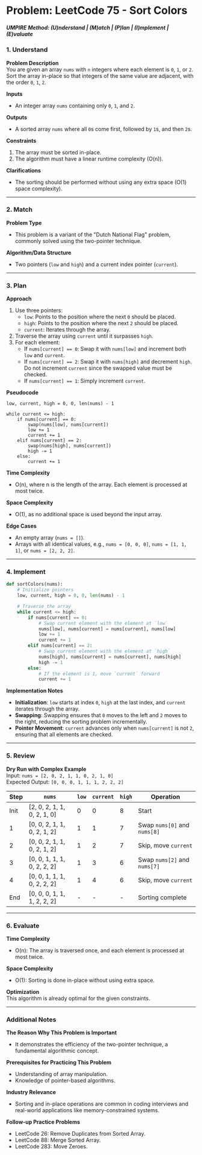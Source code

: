 # Problem: LeetCode 75 - Sort Colors

##### UMPIRE Method: (U)nderstand | (M)atch | (P)lan | (I)mplement | (E)valuate

### 1. Understand

**Problem Description**  
You are given an array `nums` with `n` integers where each element is `0`, `1`, or `2`. Sort the array in-place so that integers of the same value are adjacent, with the order `0`, `1`, `2`.

**Inputs**  
- An integer array `nums` containing only `0`, `1`, and `2`.

**Outputs**  
- A sorted array `nums` where all `0`s come first, followed by `1`s, and then `2`s.

**Constraints**  
1. The array must be sorted in-place.
2. The algorithm must have a linear runtime complexity (O(n)).

**Clarifications**  
- The sorting should be performed without using any extra space (O(1) space complexity).

---

### 2. Match

**Problem Type**  
- This problem is a variant of the "Dutch National Flag" problem, commonly solved using the two-pointer technique.

**Algorithm/Data Structure**  
- Two pointers (`low` and `high`) and a current index pointer (`current`).

---

### 3. Plan

**Approach**  
1. Use three pointers:
   - `low`: Points to the position where the next `0` should be placed.
   - `high`: Points to the position where the next `2` should be placed.
   - `current`: Iterates through the array.
2. Traverse the array using `current` until it surpasses `high`.
3. For each element:
   - If `nums[current] == 0`: Swap it with `nums[low]` and increment both `low` and `current`.
   - If `nums[current] == 2`: Swap it with `nums[high]` and decrement `high`. Do not increment `current` since the swapped value must be checked.
   - If `nums[current] == 1`: Simply increment `current`.

**Pseudocode**  
```text
low, current, high = 0, 0, len(nums) - 1

while current <= high:
    if nums[current] == 0:
        swap(nums[low], nums[current])
        low += 1
        current += 1
    elif nums[current] == 2:
        swap(nums[high], nums[current])
        high -= 1
    else:
        current += 1
```

**Time Complexity**  
- O(n), where n is the length of the array. Each element is processed at most twice.

**Space Complexity**  
- O(1), as no additional space is used beyond the input array.

**Edge Cases**  
- An empty array (`nums = []`).
- Arrays with all identical values, e.g., `nums = [0, 0, 0]`, `nums = [1, 1, 1]`, or `nums = [2, 2, 2]`.

---

### 4. Implement

```python
def sortColors(nums):
    # Initialize pointers
    low, current, high = 0, 0, len(nums) - 1

    # Traverse the array
    while current <= high:
        if nums[current] == 0:
            # Swap current element with the element at `low`
            nums[low], nums[current] = nums[current], nums[low]
            low += 1
            current += 1
        elif nums[current] == 2:
            # Swap current element with the element at `high`
            nums[high], nums[current] = nums[current], nums[high]
            high -= 1
        else:
            # If the element is 1, move `current` forward
            current += 1
```

**Implementation Notes**  
- **Initialization**: `low` starts at index `0`, `high` at the last index, and `current` iterates through the array.
- **Swapping**: Swapping ensures that `0` moves to the left and `2` moves to the right, reducing the sorting problem incrementally.
- **Pointer Movement**: `current` advances only when `nums[current]` is not `2`, ensuring that all elements are checked.

---

### 5. Review

**Dry Run with Complex Example**  
Input: `nums = [2, 0, 2, 1, 1, 0, 2, 1, 0]`  
Expected Output: `[0, 0, 0, 1, 1, 1, 2, 2, 2]`

| Step | `nums`                  | `low` | `current` | `high` | Operation                    |
|------|--------------------------|-------|-----------|--------|------------------------------|
| Init | [2, 0, 2, 1, 1, 0, 2, 1, 0] | 0     | 0         | 8      | Start                       |
| 1    | [0, 0, 2, 1, 1, 0, 2, 1, 2] | 1     | 1         | 7      | Swap `nums[0]` and `nums[8]`|
| 2    | [0, 0, 2, 1, 1, 0, 2, 1, 2] | 1     | 2         | 7      | Skip, move `current`        |
| 3    | [0, 0, 1, 1, 1, 0, 2, 2, 2] | 1     | 3         | 6      | Swap `nums[2]` and `nums[7]`|
| 4    | [0, 0, 1, 1, 1, 0, 2, 2, 2] | 1     | 4         | 6      | Skip, move `current`        |
| End  | [0, 0, 0, 1, 1, 1, 2, 2, 2] | -     | -         | -      | Sorting complete            |

---

### 6. Evaluate

**Time Complexity**  
- O(n): The array is traversed once, and each element is processed at most twice.

**Space Complexity**  
- O(1): Sorting is done in-place without using extra space.

**Optimization**  
This algorithm is already optimal for the given constraints.

---

### Additional Notes

**The Reason Why This Problem is Important**  
- It demonstrates the efficiency of the two-pointer technique, a fundamental algorithmic concept.

**Prerequisites for Practicing This Problem**  
- Understanding of array manipulation.
- Knowledge of pointer-based algorithms.

**Industry Relevance**  
- Sorting and in-place operations are common in coding interviews and real-world applications like memory-constrained systems.

**Follow-up Practice Problems**  
- LeetCode 26: Remove Duplicates from Sorted Array.
- LeetCode 88: Merge Sorted Array.
- LeetCode 283: Move Zeroes.
